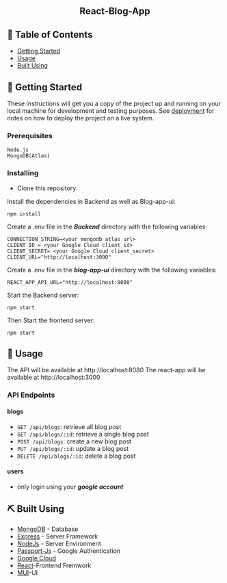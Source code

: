 <h2 align="center">React-Blog-App </h2>

## 📝 Table of Contents

- [Getting Started](#getting_started)
- [Usage](#usage)
- [Built Using](#built_using)

## 🏁 Getting Started <a name = "getting_started"></a>

These instructions will get you a copy of the project up and running on your local machine for development and testing purposes. See [deployment](#deployment) for notes on how to deploy the project on a live system.

### Prerequisites

```
Node.js
MongoDB(Atlas)
```

### Installing

- Clone this repository.

Install the dependencies in Backend as well as Blog-app-ui:

```
npm install
```

Create a .env file in the **_Backend_** directory with the following variables:

```
CONNECTION_STRING=<your mongodb atlas url>
CLIENT_ID = <your Google Cloud client_id>
CLIENT_SECRET= <your Google Cloud client_secret>
CLIENT_URL="http://localhost:3000"
```

Create a .env file in the **_blog-app-ui_** directory with the following variables:

```
REACT_APP_API_URL="http://localhost:8080"
```

Start the Backend server:

```
npm start
```

Then Start the frontend server:

```
npm start
```

## 🎈 Usage <a name="usage"></a>

The API will be available at http://localhost:8080
The react-app will be available at http://localhost:3000

### API Endpoints

#### blogs

- `GET /api/blogs`: retrieve all blog post
- `GET /api/blogs/:id`: retrieve a single blog post
- `POST /api/blogs`: create a new blog post
- `PUT /api/blogs/:id`: update a blog post
- `DELETE /api/blogs/:id`: delete a blog post

#### users

- only login using your **_google account_**

## ⛏️ Built Using <a name = "built_using"></a>

- [MongoDB](https://www.mongodb.com/) - Database
- [Express](https://expressjs.com/) - Server Framework
- [NodeJs](https://nodejs.org/en/) - Server Environment
- [Passport-Js](https://www.passportjs.org/packages/passport-google-oauth/) - Google Authentication
- [Google Cloud](https://console.cloud.google.com)
- [React](https://reactjs.org/)-Frontend Fremwork
- [MUI](https://mui.com/)-UI
